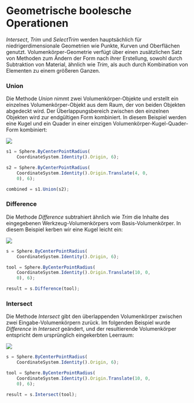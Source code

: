 # Geometrische boolesche Operationen

_Intersect_, _Trim_ und _SelectTrim_ werden hauptsächlich für niedrigerdimensionale Geometrien wie Punkte, Kurven und Oberflächen genutzt. Volumenkörper-Geometrie verfügt über einen zusätzlichen Satz von Methoden zum Ändern der Form nach ihrer Erstellung, sowohl durch Subtraktion von Material, ähnlich wie _Trim_, als auch durch Kombination von Elementen zu einem größeren Ganzen.

### Union

Die Methode _Union_ nimmt zwei Volumenkörper-Objekte und erstellt ein einzelnes Volumenkörper-Objekt aus dem Raum, der von beiden Objekten abgedeckt wird. Der Überlappungsbereich zwischen den einzelnen Objekten wird zur endgültigen Form kombiniert. In diesem Beispiel werden eine Kugel und ein Quader in einer einzigen Volumenkörper-Kugel-Quader-Form kombiniert:

![](../images/8-2/9/GeometricBooleans\_01.png)

```js
s1 = Sphere.ByCenterPointRadius(
    CoordinateSystem.Identity().Origin, 6);

s2 = Sphere.ByCenterPointRadius(
    CoordinateSystem.Identity().Origin.Translate(4, 0,
    0), 6);

combined = s1.Union(s2);
```

### Difference

Die Methode _Difference_ subtrahiert ähnlich wie _Trim_ die Inhalte des eingegebenen Werkzeug-Volumenkörpers vom Basis-Volumenkörper. In diesem Beispiel kerben wir eine Kugel leicht ein:

![](../images/8-2/9/GeometricBooleans\_02.png)

```js
s = Sphere.ByCenterPointRadius(
    CoordinateSystem.Identity().Origin, 6);

tool = Sphere.ByCenterPointRadius(
    CoordinateSystem.Identity().Origin.Translate(10, 0,
    0), 6);

result = s.Difference(tool);
```

### Intersect

Die Methode _Intersect_ gibt den überlappenden Volumenkörper zwischen zwei Eingabe-Volumenkörpern zurück. Im folgenden Beispiel wurde _Difference_ in _Intersect_ geändert, und der resultierende Volumenkörper entspricht dem ursprünglich eingekerbten Leerraum:

![](../images/8-2/9/GeometricBooleans\_03.png)

```js
s = Sphere.ByCenterPointRadius(
    CoordinateSystem.Identity().Origin, 6);

tool = Sphere.ByCenterPointRadius(
    CoordinateSystem.Identity().Origin.Translate(10, 0,
    0), 6);

result = s.Intersect(tool);
```
